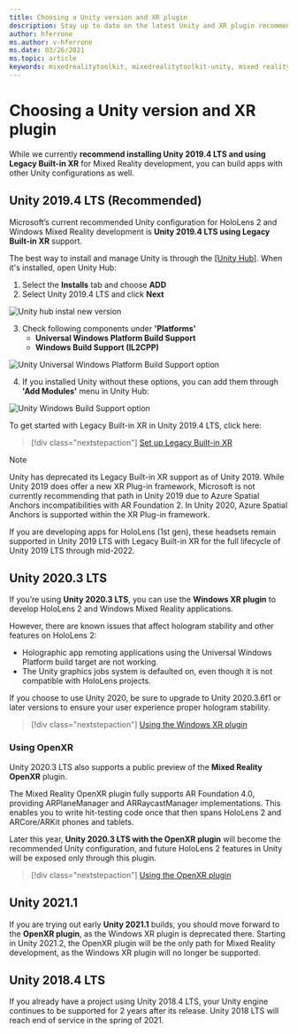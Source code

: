 ```yaml
---
title: Choosing a Unity version and XR plugin
description: Stay up to date on the latest Unity and XR plugin recommendations for HoloLens application development.
author: hferrone
ms.author: v-hferrone
ms.date: 03/26/2021
ms.topic: article
keywords: mixedrealitytoolkit, mixedrealitytoolkit-unity, mixed reality headset, windows mixed reality headset, virtual reality headset, unity
---
```


# Choosing a Unity version and XR plugin

While we currently **recommend installing Unity 2019.4 LTS and using Legacy Built-in XR** for Mixed Reality development, you can build apps with other Unity configurations as well.

## Unity 2019.4 LTS (Recommended)

Microsoft’s current recommended Unity configuration for HoloLens 2 and Windows Mixed Reality development is **Unity 2019.4 LTS using Legacy Built-in XR** support.

The best way to install and manage Unity is through the <a href="https://unity3d.com/get-unity/download" target="_blank">[Unity Hub]</a>. When it's installed, open Unity Hub:

1. Select the **Installs** tab and choose **ADD**
2. Select Unity 2019.4 LTS and click **Next**

![Unity hub instal new version](images/unity-hub-img-01.png)

3. Check following components under **'Platforms'**
    * **Universal Windows Platform Build Support** 
    * **Windows Build Support (IL2CPP)**

![Unity Universal Windows Platform Build Support option](../images/Unity_Install_Option_UWP.png)

4. If you installed Unity without these options, you can add them through **'Add Modules'** menu in Unity Hub:

![Unity Windows Build Support option](../images/Unity_Install_Option_UWP2.png)

To get started with Legacy Built-in XR in Unity 2019.4 LTS, click here:

> [!div class="nextstepaction"]
> [Set up Legacy Built-in XR](legacy-xr-support.md)

> [!NOTE]
> Unity has deprecated its Legacy Built-in XR support as of Unity 2019.  While Unity 2019 does offer a new XR Plug-in framework, Microsoft is not currently recommending that path in Unity 2019 due to Azure Spatial Anchors incompatibilities with AR Foundation 2.  In Unity 2020, Azure Spatial Anchors is supported within the XR Plug-in framework.

If you are developing apps for HoloLens (1st gen), these headsets remain supported in Unity 2019 LTS with Legacy Built-in XR for the full lifecycle of Unity 2019 LTS through mid-2022.

## Unity 2020.3 LTS 

If you’re using **Unity 2020.3 LTS**, you can use the **Windows XR plugin** to develop HoloLens 2 and Windows Mixed Reality applications.

However, there are known issues that affect hologram stability and other features on HoloLens 2: 

* Holographic app remoting applications using the Universal Windows Platform build target are not working.
* The Unity graphics jobs system is defaulted on, even though it is not compatible with HoloLens projects.

If you choose to use Unity 2020, be sure to upgrade to Unity 2020.3.6f1 or later versions to ensure your user experience proper hologram stability.

> [!div class="nextstepaction"]
> [Using the Windows XR plugin](windows-xr-plugin.md)

### Using OpenXR

Unity 2020.3 LTS also supports a public preview of the **Mixed Reality OpenXR** plugin.

The Mixed Reality OpenXR plugin fully supports AR Foundation 4.0, providing ARPlaneManager and ARRaycastManager implementations. This enables you to write hit-testing code once that then spans HoloLens 2 and ARCore/ARKit phones and tablets. 

Later this year, **Unity 2020.3 LTS with the OpenXR plugin** will become the recommended Unity configuration, and future HoloLens 2 features in Unity will be exposed only through this plugin.

> [!div class="nextstepaction"]
> [Using the OpenXR plugin](openxr-getting-started.md)

## Unity 2021.1

If you are trying out early **Unity 2021.1** builds, you should move forward to the **OpenXR plugin**, as the Windows XR plugin is deprecated there.  Starting in Unity 2021.2, the OpenXR plugin will be the only path for Mixed Reality development, as the Windows XR plugin will no longer be supported.

## Unity 2018.4 LTS

If you already have a project using Unity 2018.4 LTS, your Unity engine continues to be supported for 2 years after its release.  Unity 2018 LTS will reach end of service in the spring of 2021.
